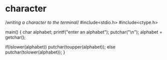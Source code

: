 # character
/*writing a character to the terminal*/
#include<stdio.h>
#include<ctype.h>

main()
{
char alphabet;
printf("enter an alphabet");
putchar("\n");
alphabet = getchar();

if(islower(alphabet))
       putchar(toupper(alphabet));
else
        putchar(tolower(alphabet));
        }
